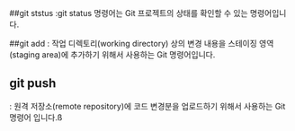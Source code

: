##git ststus
:git status 명령어는 Git 프로젝트의 상태를 확인할 수 있는 명령어입니다.

##git add
: 작업 디렉토리(working directory) 상의 변경 내용을 스테이징 영역(staging area)에 추가하기 위해서 사용하는 Git 명령어입니다.

## git push

: 원격 저장소(remote repository)에 코드 변경분을 업로드하기 위해서 사용하는 Git 명령어 입니다.ß
